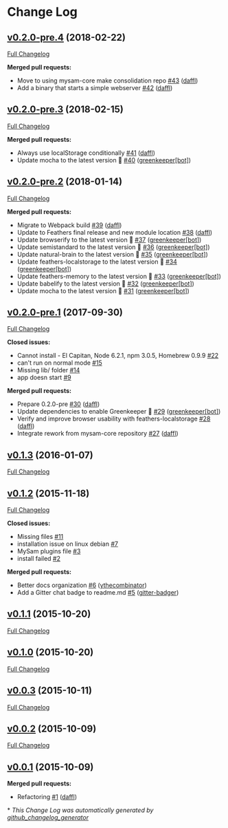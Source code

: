 # Change Log

## [v0.2.0-pre.4](https://github.com/mysamai/mysam/tree/v0.2.0-pre.4) (2018-02-22)
[Full Changelog](https://github.com/mysamai/mysam/compare/v0.2.0-pre.3...v0.2.0-pre.4)

**Merged pull requests:**

- Move to using mysam-core make consolidation repo [\#43](https://github.com/mysamai/mysam/pull/43) ([daffl](https://github.com/daffl))
- Add a binary that starts a simple webserver [\#42](https://github.com/mysamai/mysam/pull/42) ([daffl](https://github.com/daffl))

## [v0.2.0-pre.3](https://github.com/mysamai/mysam/tree/v0.2.0-pre.3) (2018-02-15)
[Full Changelog](https://github.com/mysamai/mysam/compare/v0.2.0-pre.2...v0.2.0-pre.3)

**Merged pull requests:**

- Always use localStorage conditionally [\#41](https://github.com/mysamai/mysam/pull/41) ([daffl](https://github.com/daffl))
- Update mocha to the latest version 🚀 [\#40](https://github.com/mysamai/mysam/pull/40) ([greenkeeper[bot]](https://github.com/apps/greenkeeper))

## [v0.2.0-pre.2](https://github.com/mysamai/mysam/tree/v0.2.0-pre.2) (2018-01-14)
[Full Changelog](https://github.com/mysamai/mysam/compare/v0.2.0-pre.1...v0.2.0-pre.2)

**Merged pull requests:**

- Migrate to Webpack build [\#39](https://github.com/mysamai/mysam/pull/39) ([daffl](https://github.com/daffl))
- Update to Feathers final release and new module location [\#38](https://github.com/mysamai/mysam/pull/38) ([daffl](https://github.com/daffl))
- Update browserify to the latest version 🚀 [\#37](https://github.com/mysamai/mysam/pull/37) ([greenkeeper[bot]](https://github.com/apps/greenkeeper))
- Update semistandard to the latest version 🚀 [\#36](https://github.com/mysamai/mysam/pull/36) ([greenkeeper[bot]](https://github.com/apps/greenkeeper))
- Update natural-brain to the latest version 🚀 [\#35](https://github.com/mysamai/mysam/pull/35) ([greenkeeper[bot]](https://github.com/apps/greenkeeper))
- Update feathers-localstorage to the latest version 🚀 [\#34](https://github.com/mysamai/mysam/pull/34) ([greenkeeper[bot]](https://github.com/apps/greenkeeper))
- Update feathers-memory to the latest version 🚀 [\#33](https://github.com/mysamai/mysam/pull/33) ([greenkeeper[bot]](https://github.com/apps/greenkeeper))
- Update babelify to the latest version 🚀 [\#32](https://github.com/mysamai/mysam/pull/32) ([greenkeeper[bot]](https://github.com/apps/greenkeeper))
- Update mocha to the latest version 🚀 [\#31](https://github.com/mysamai/mysam/pull/31) ([greenkeeper[bot]](https://github.com/apps/greenkeeper))

## [v0.2.0-pre.1](https://github.com/mysamai/mysam/tree/v0.2.0-pre.1) (2017-09-30)
[Full Changelog](https://github.com/mysamai/mysam/compare/v0.1.3...v0.2.0-pre.1)

**Closed issues:**

- Cannot install - El Capitan, Node 6.2.1, npm 3.0.5, Homebrew 0.9.9 [\#22](https://github.com/mysamai/mysam/issues/22)
- can't run on normal mode  [\#15](https://github.com/mysamai/mysam/issues/15)
- Missing lib/ folder [\#14](https://github.com/mysamai/mysam/issues/14)
- app doesn start  [\#9](https://github.com/mysamai/mysam/issues/9)

**Merged pull requests:**

- Prepare 0.2.0-pre [\#30](https://github.com/mysamai/mysam/pull/30) ([daffl](https://github.com/daffl))
- Update dependencies to enable Greenkeeper 🌴 [\#29](https://github.com/mysamai/mysam/pull/29) ([greenkeeper[bot]](https://github.com/apps/greenkeeper))
- Verify and improve browser usability with feathers-localstorage [\#28](https://github.com/mysamai/mysam/pull/28) ([daffl](https://github.com/daffl))
- Integrate rework from mysam-core repository [\#27](https://github.com/mysamai/mysam/pull/27) ([daffl](https://github.com/daffl))

## [v0.1.3](https://github.com/mysamai/mysam/tree/v0.1.3) (2016-01-07)
[Full Changelog](https://github.com/mysamai/mysam/compare/v0.1.2...v0.1.3)

## [v0.1.2](https://github.com/mysamai/mysam/tree/v0.1.2) (2015-11-18)
[Full Changelog](https://github.com/mysamai/mysam/compare/v0.1.1...v0.1.2)

**Closed issues:**

- Missing files [\#11](https://github.com/mysamai/mysam/issues/11)
- installation issue on linux debian [\#7](https://github.com/mysamai/mysam/issues/7)
- MySam plugins file [\#3](https://github.com/mysamai/mysam/issues/3)
- install failed [\#2](https://github.com/mysamai/mysam/issues/2)

**Merged pull requests:**

- Better docs organization [\#6](https://github.com/mysamai/mysam/pull/6) ([ythecombinator](https://github.com/ythecombinator))
- Add a Gitter chat badge to readme.md [\#5](https://github.com/mysamai/mysam/pull/5) ([gitter-badger](https://github.com/gitter-badger))

## [v0.1.1](https://github.com/mysamai/mysam/tree/v0.1.1) (2015-10-20)
[Full Changelog](https://github.com/mysamai/mysam/compare/v0.1.0...v0.1.1)

## [v0.1.0](https://github.com/mysamai/mysam/tree/v0.1.0) (2015-10-20)
[Full Changelog](https://github.com/mysamai/mysam/compare/v0.0.3...v0.1.0)

## [v0.0.3](https://github.com/mysamai/mysam/tree/v0.0.3) (2015-10-11)
[Full Changelog](https://github.com/mysamai/mysam/compare/v0.0.2...v0.0.3)

## [v0.0.2](https://github.com/mysamai/mysam/tree/v0.0.2) (2015-10-09)
[Full Changelog](https://github.com/mysamai/mysam/compare/v0.0.1...v0.0.2)

## [v0.0.1](https://github.com/mysamai/mysam/tree/v0.0.1) (2015-10-09)
**Merged pull requests:**

- Refactoring [\#1](https://github.com/mysamai/mysam/pull/1) ([daffl](https://github.com/daffl))



\* *This Change Log was automatically generated by [github_changelog_generator](https://github.com/skywinder/Github-Changelog-Generator)*